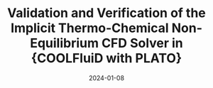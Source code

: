 ---
title: "Validation and Verification of the Implicit Thermo-Chemical Non-Equilibrium CFD Solver in {COOLFluiD with PLATO} "
collection: conferences
permalink: /conference/2024-validation-verification
excerpt: "**Sharma, Vatsalya**, and Giangaspero, Vincent and Poedts, Stefaan and Lani, Andrea"
date: 2024-01-08
venue: "AIAA SciTech 2024"
paperurl: "https://doi.org/10.2514/6.2024-2728"
---